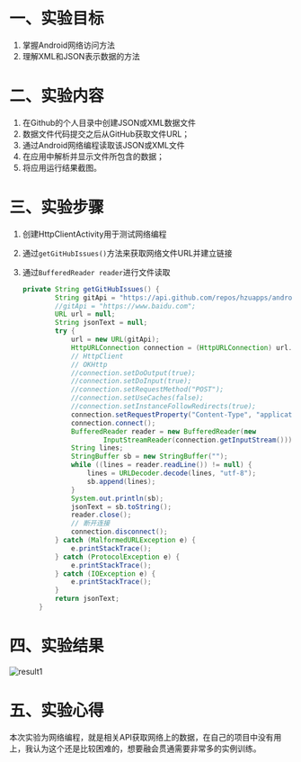 # 一、实验目标 #

1. 掌握Android网络访问方法
2. 理解XML和JSON表示数据的方法

# 二、实验内容 #

1. 在Github的个人目录中创建JSON或XML数据文件
2. 数据文件代码提交之后从GitHub获取文件URL；
3. 通过Android网络编程读取该JSON或XML文件
4. 在应用中解析并显示文件所包含的数据；
5. 将应用运行结果截图。

# 三、实验步骤 #

1. 创建HttpClientActivity用于测试网络编程

2. 通过```getGitHubIssues()```方法来获取网络文件URL并建立链接

3. 通过```BufferedReader reader```进行文件读取

   ```java
   private String getGitHubIssues() {
           String gitApi = "https://api.github.com/repos/hzuapps/android-labs-2020/issues";
           //gitApi = "https://www.baidu.com";
           URL url = null;
           String jsonText = null;
           try {
               url = new URL(gitApi);
               HttpURLConnection connection = (HttpURLConnection) url.openConnection();
               // HttpClient
               // OKHttp
               //connection.setDoOutput(true);
               //connection.setDoInput(true);
               //connection.setRequestMethod("POST");
               //connection.setUseCaches(false);
               //connection.setInstanceFollowRedirects(true);
               connection.setRequestProperty("Content-Type", "application/json");
               connection.connect();
               BufferedReader reader = new BufferedReader(new
                       InputStreamReader(connection.getInputStream()));
               String lines;
               StringBuffer sb = new StringBuffer("");
               while ((lines = reader.readLine()) != null) {
                   lines = URLDecoder.decode(lines, "utf-8");
                   sb.append(lines);
               }
               System.out.println(sb);
               jsonText = sb.toString();
               reader.close();
               // 断开连接
               connection.disconnect();
           } catch (MalformedURLException e) {
               e.printStackTrace();
           } catch (ProtocolException e) {
               e.printStackTrace();
           } catch (IOException e) {
               e.printStackTrace();
           }
           return jsonText;
       }
   ```

   


# 四、实验结果 #

![result1]()





# 五、实验心得 #

本次实验为网络编程，就是相关API获取网络上的数据，在自己的项目中没有用上，我认为这个还是比较困难的，想要融会贯通需要非常多的实例训练。